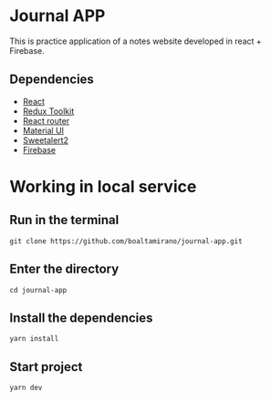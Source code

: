 # Journal APP

This is practice application of a notes website developed in react + Firebase.

## Dependencies

- [React](https://react.dev/)
- [Redux Toolkit](https://redux-toolkit.js.org/)
- [React router](https://reactrouter.com/en/main)
- [Material UI](https://mui.com/)
- [Sweetalert2](https://sweetalert2.github.io/)
- [Firebase](https://firebase.google.com/)

# Working in local service

## Run in the terminal
```
git clone https://github.com/boaltamirano/journal-app.git
```
## Enter the directory
```
cd journal-app
```
## Install the dependencies
```
yarn install
```
## Start project
```
yarn dev
```
